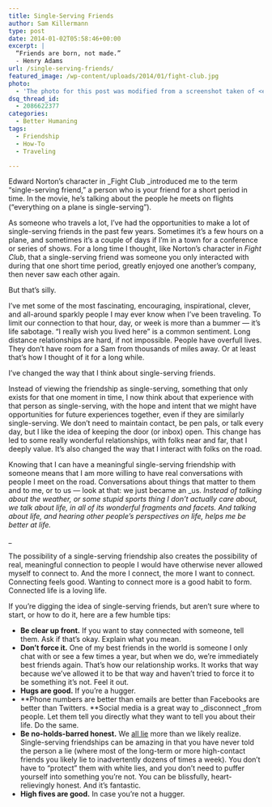 ```yaml
---
title: Single-Serving Friends
author: Sam Killermann
type: post
date: 2014-01-02T05:58:46+00:00
excerpt: |
  “Friends are born, not made.” 
  - Henry Adams
url: /single-serving-friends/
featured_image: /wp-content/uploads/2014/01/fight-club.jpg
photo:
  - 'The photo for this post was modified from a screenshot taken of <em>Fight Club.</em>'
dsq_thread_id:
  - 2086622377
categories:
  - Better Humaning
tags:
  - Friendship
  - How-To
  - Traveling

---
```

Edward Norton&#8217;s character in _Fight Club _introduced me to the term &#8220;single-serving friend,&#8221; a person who is your friend for a short period in time. In the movie, he&#8217;s talking about the people he meets on flights (&#8220;everything on a plane is single-serving&#8221;).

As someone who travels a lot, I&#8217;ve had the opportunities to make a lot of single-serving friends in the past few years. Sometimes it&#8217;s a few hours on a plane, and sometimes it&#8217;s a couple of days if I&#8217;m in a town for a conference or series of shows. For a long time I thought, like Norton&#8217;s character in _Fight Club_, that a single-serving friend was someone you only interacted with during that one short time period, greatly enjoyed one another&#8217;s company, then never saw each other again.

But that&#8217;s silly.

I&#8217;ve met some of the most fascinating, encouraging, inspirational, clever, and all-around sparkly people I may ever know when I&#8217;ve been traveling. To limit our connection to that hour, day, or week is more than a bummer &#8212; it&#8217;s life sabotage. &#8220;I really wish you lived here&#8221; is a common sentiment. Long distance relationships are hard, if not impossible. People have overfull lives. They don&#8217;t have room for a Sam from thousands of miles away. Or at least that&#8217;s how I thought of it for a long while.

I&#8217;ve changed the way that I think about single-serving friends.

Instead of viewing the friendship as single-serving, something that only exists for that one moment in time, I now think about that experience with that person as single-serving, with the hope and intent that we might have opportunities for future experiences together, even if they are similarly single-serving. We don&#8217;t need to maintain contact, be pen pals, or talk every day, but I like the idea of keeping the door (or inbox) open. This change has led to some really wonderful relationships, with folks near and far, that I deeply value. It&#8217;s also changed the way that I interact with folks on the road.

Knowing that I can have a meaningful single-serving friendship with someone means that I am more willing to have real conversations with people I meet on the road. Conversations about things that matter to them and to me, or to us &#8212; look at that: we just became an _us. _Instead of talking about the weather, or some stupid sports thing I don&#8217;t actually care about, we talk about life, in all of its wonderful fragments and facets. And talking about life, and hearing other people&#8217;s perspectives on life, helps me be better at life._
  
_ 

The possibility of a single-serving friendship also creates the possibility of real, meaningful connection to people I would have otherwise never allowed myself to connect to. And the more I connect, the more I want to connect. Connecting feels good. Wanting to connect more is a good habit to form. Connected life is a loving life.

If you&#8217;re digging the idea of single-serving friends, but aren&#8217;t sure where to start, or how to do it, here are a few humble tips:

  * **Be clear up front.** If you want to stay connected with someone, tell them. Ask if that&#8217;s okay. Explain what you mean.
  * **Don&#8217;t force it.** One of my best friends in the world is someone I only chat with or see a few times a year, but when we do, we&#8217;re immediately best friends again. That&#8217;s how our relationship works. It works that way because we&#8217;ve allowed it to be that way and haven&#8217;t tried to force it to be something it&#8217;s not. Feel it out.
  * **Hugs are good.** If you&#8217;re a hugger.
  * **Phone numbers are better than emails are better than Facebooks are better than Twitters. **Social media is a great way to _disconnect _from people. Let them tell you directly what they want to tell you about their life. Do the same.
  * **Be no-holds-barred honest.** We [all lie][1] more than we likely realize. Single-serving friendships can be amazing in that you have never told the person a lie (where most of the long-term or more high-contact friends you likely lie to inadvertently dozens of times a week). You don&#8217;t have to &#8220;protect&#8221; them with white lies, and you don&#8217;t need to puffer yourself into something you&#8217;re not. You can be blissfully, heart-relievingly honest. And it&#8217;s fantastic.
  * **High fives are good.** In case you&#8217;re not a hugger.

 [1]: //no-lying-for-one-week/ "For One Week, Starting Now, I Will Tell No Lies"